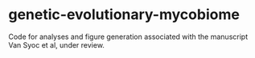 # genetic-evolutionary-mycobiome
Code for analyses and figure generation associated with the manuscript Van Syoc et al, under review.
